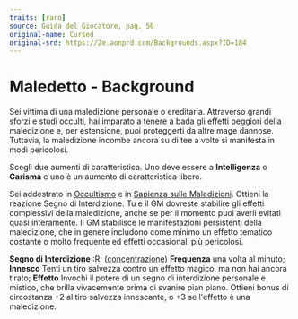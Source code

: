 ```yaml
---
traits: [raro]
source: Guida del Giocatore, pag. 50
original-name: Cursed
original-srd: https://2e.aonprd.com/Backgrounds.aspx?ID=184
---
```


# Maledetto - Background

Sei vittima di una maledizione personale o ereditaria. Attraverso grandi sforzi
e studi occulti, hai imparato a tenere a bada gli effetti peggiori della
maledizione e, per estensione, puoi proteggerti da altre mage dannose. Tuttavia,
la maledizione incombe ancora su di tee a volte si manifesta in modi pericolosi.

Scegli due aumenti di caratteristica. Uno deve essere a **Intelligenza** o
**Carisma** e uno è un aumento di caratteristica libero.

Sei addestrato in [Occultismo](/abilita/occultismo) e in
[Sapienza sulle Maledizioni](/abilita/sapienza). Ottieni la reazione Segno di
Interdizione. Tu e il GM dovreste stabilire gli effetti complessivi della
maledizione, anche se per il momento puoi averli evitati quasi interamente. Il
GM stabilisce le manifestazioni persistenti della maledizione, che in genere
includono come mínimo un effetto tematico costante o molto frequente ed effetti
occasionali più pericolosi.

**Segno di Interdizione** :R: ([concentrazione](/tratti/concentrazione))
**Frequenza** una volta al minuto; **Innesco** Tenti un tiro salvezza contro un
effetto magico, ma non hai ancora tirato; **Effetto** Invochi il potere di un
segno di interdizione personale e mistico, che brilla vivacemente prima di
svanire pian piano. Ottieni bonus di circostanza +2 al tiro salvezza innescante,
o +3 se l'effetto è una maledizione.
